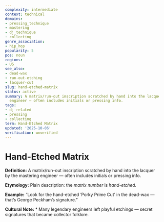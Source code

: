 ```yaml
---
complexity: intermediate
context: technical
domains:
- pressing_technique
- mastering
- dj_technique
- collecting
genre_association:
- hip_hop
popularity: 5
pos: noun
regions:
- US
see_also:
- dead-wax
- run-out-etching
- lacquer-cut
slug: hand-etched-matrix
status: active
summary: A matrix/run-out inscription scratched by hand into the lacquer by the mastering
  engineer — often includes initials or pressing info.
tags:
- dj-related
- pressing
- collecting
term: Hand-Etched Matrix
updated: '2025-10-06'
verification: unverified
---
```


# Hand-Etched Matrix

**Definition:** A matrix/run-out inscription scratched by hand into the lacquer by the mastering engineer — often includes initials or pressing info.

**Etymology:** Plain description: the *matrix number* is *hand-etched.*

**Example:** “Look for the hand-etched ‘Porky Prime Cut’ in the dead-wax — that’s George Peckham’s signature.”

**Cultural Note:** * Many legendary engineers left playful etchings — secret signatures that became collector folklore.

